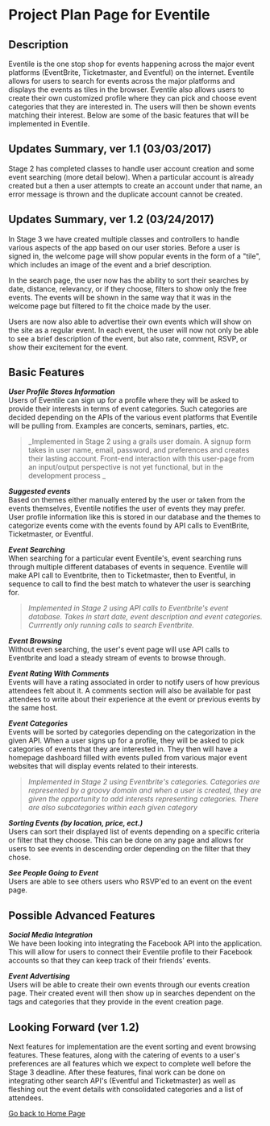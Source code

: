 # Project Plan Page for Eventile

## Description

Eventile is the one stop shop for events happening across the major event platforms (EventBrite, Ticketmaster, and Eventful) on the internet. Eventile allows for users to search for events across the major platforms and displays the events as tiles in the browser. Eventile also allows users to create their own customized profile where they can pick and choose event categories that they are interested in. The users will then be shown events matching their interest. Below are some of the basic features that will be implemented in Eventile.

## Updates Summary, ver 1.1 (03/03/2017)
  Stage 2 has completed classes to handle user account creation and some event searching (more detail below). When a particular account is already created but a then a user attempts to create an account under that name, an error message is thrown and the duplicate account cannot be created. 

## Updates Summary, ver 1.2 (03/24/2017)
  In Stage 3 we have created multiple classes and controllers to handle various aspects of the app based on our user stories. Before a user is signed in, the welcome page will show popular events in the form of a "tile", which includes an image of the event and a brief description. 
  
  In the search page, the user now has the ability to sort their searches by date, distance, relevancy, or if they choose, filters to show only the free events. The events will be shown in the same way that it was in the welcome page but filtered to fit the choice made by the user. 
  
  Users are now also able to advertise their own events which will show on the site as a regular event. In each event, the user will now not only be able to see a brief description of the event, but also rate, comment, RSVP, or show their excitement for the event. 
  
  
  
## Basic Features

**_User Profile Stores Information_** <br> 
  Users of Eventile can sign up for a profile where they will be asked to provide their interests in terms of event categories. Such categories are decided depending on the APIs of the various event platforms that Eventile will be pulling from. Examples are concerts, seminars, parties, etc.
  
  >_Implemented in Stage 2 using a grails user domain. A signup form takes in user name, email, password, and preferences     and creates their lasting account. Front-end interaction with this user-page from an input/output perspective is not yet functional, but in the development process _


**_Suggested events_** <br>
  Based on themes either manually entered by the user or taken from the events themselves, Eventile notifies the user of events they may prefer. User profile information like this is stored in our database and the themes to categorize events come with the events found by API calls to EventBrite, Ticketmaster, or Eventful.
  
**_Event Searching_** <br>
  When searching for a particular event Eventile's, event searching runs through multiple different databases of events in sequence. Eventile will make API call to Eventbrite, then to Ticketmaster, then to Eventful, in sequence to call to find the best match to whatever the user is searching for. 
  
  >_Implemented in Stage 2 using API calls to Eventbrite's event database. Takes in start date, event description and event categories. Currrently only running calls to search Eventbrite._
  
**_Event Browsing_** <br>
  Without even searching, the user's event page will use API calls to Eventbrite and load a steady stream of events to browse through. 

**_Event Rating With Comments_** <br>
  Events will have a rating associated in order to notify users of how previous attendees felt about it. A comments section will also be available for past attendees to write about their experience at the event or previous events by the same host.
  
**_Event Categories_** <br>
  Events will be sorted by categories depending on the categorization in the given API. When a user signs up for a profile, they will be asked to pick categories of events that they are interested in. They then will have a homepage dashboard filled with events pulled from various major event websites that will display events related to their interests.
  
  >_Implemented in Stage 2 using Eventbrite's categories. Categories are represented by a groovy domain and when a user is   created, they are given the opportunity to add interests representing categories. There are also subcategories within each given category_

**_Sorting Events (by location, price, ect.)_** <br>
  Users can sort their displayed list of events depending on a specific criteria or filter that they choose. This can be done on any page and allows for users to see events in descending order depending on the filter that they chose. 

**_See People Going to Event_** <br>
  Users are able to see others users who RSVP'ed to an event on the event page.
  
## Possible Advanced Features

**_Social Media Integration_** <br>
  We have been looking into integrating the Facebook API into the application. This will allow for users to connect their Eventile profile to their Facebook accounts so that they can keep track of their friends' events.
  
**_Event Advertising_** <br>
  Users will be able to create their own events through our events creation page. Their created event will then show up in searches dependent on the tags and categories that they provide in the event creation page.

## Looking Forward (ver 1.2) <br>

  Next features for implementation are the event sorting and event browsing features. These features, along with the catering of events to a user's preferences are all features which we expect to complete well before the Stage 3 deadline. After these features, final work can be done on integrating other search API's (Eventful and Ticketmaster) as well as fleshing out the event details with consolidated categories and a list of attendees.


[Go back to Home Page](../README.md)
